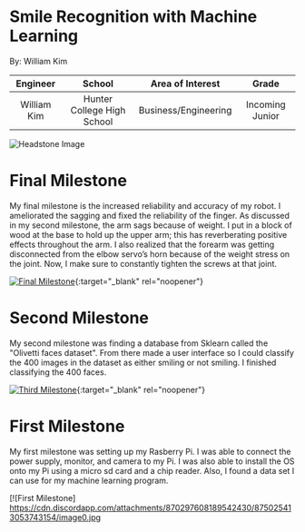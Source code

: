 # Smile Recognition with Machine Learning
By: William Kim

| **Engineer** | **School** | **Area of Interest** | **Grade** |
|:--:|:--:|:--:|:--:|
| William Kim | Hunter College High School | Business/Engineering | Incoming Junior

![Headstone Image](https://bluestampengineering.com/wp-content/uploads/2016/05/improve.jpg)
  
# Final Milestone
My final milestone is the increased reliability and accuracy of my robot. I ameliorated the sagging and fixed the reliability of the finger. As discussed in my second milestone, the arm sags because of weight. I put in a block of wood at the base to hold up the upper arm; this has reverberating positive effects throughout the arm. I also realized that the forearm was getting disconnected from the elbow servo’s horn because of the weight stress on the joint. Now, I make sure to constantly tighten the screws at that joint. 

[![Final Milestone](https://res.cloudinary.com/marcomontalbano/image/upload/v1612573869/video_to_markdown/images/youtube--F7M7imOVGug-c05b58ac6eb4c4700831b2b3070cd403.jpg )](https://www.youtube.com/watch?v=F7M7imOVGug&feature=emb_logo "Final Milestone"){:target="_blank" rel="noopener"}

# Second Milestone
My second milestone was finding a database from Sklearn called the "Olivetti faces dataset". From there made a user interface so I could classify the 400 images in the dataset as either smiling or not smiling. I finished classifying the 400 faces.

[![Third Milestone](https://res.cloudinary.com/marcomontalbano/image/upload/v1612574014/video_to_markdown/images/youtube--y3VAmNlER5Y-c05b58ac6eb4c4700831b2b3070cd403.jpg)](https://www.youtube.com/watch?v=y3VAmNlER5Y&feature=emb_logo "Second Milestone"){:target="_blank" rel="noopener"}
# First Milestone
  
My first milestone was setting up my Rasberry Pi. I was able to connect the power supply, monitor, and camera to my Pi. I was also able to install the OS onto my Pi using a micro sd card and a chip reader. Also, I found a data set I can use for my machine learning program. 

[![First Milestone]
https://cdn.discordapp.com/attachments/870297608189542430/875025413053743154/image0.jpg
